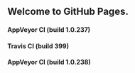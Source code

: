 ## Welcome to GitHub Pages.

#### AppVeyor CI (build 1.0.237)

#### Travis CI (build 399)

#### AppVeyor CI (build 1.0.238)
